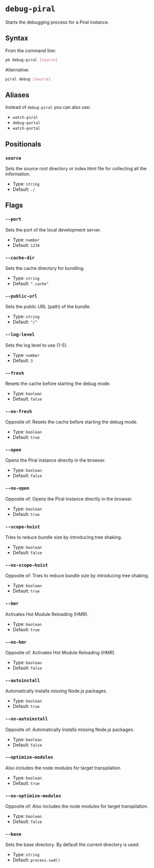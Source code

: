 # `debug-piral`

Starts the debugging process for a Piral instance.

## Syntax

From the command line:

```sh
pb debug-piral [source]
```

Alternative:

```sh
piral debug [source]
```

## Aliases

Instead of `debug-piral` you can also use:

- `watch-piral`
- `debug-portal`
- `watch-portal`

## Positionals

### `source`

Sets the source root directory or index.html file for collecting all the information.

- Type: `string`
- Default: `./`

## Flags

### `--port`

Sets the port of the local development server.

- Type: `number`
- Default: `1234`

### `--cache-dir`

Sets the cache directory for bundling.

- Type: `string`
- Default: `".cache"`

### `--public-url`

Sets the public URL (path) of the bundle.

- Type: `string`
- Default: `"/"`

### `--log-level`

Sets the log level to use (1-5).

- Type: `number`
- Default: `3`

### `--fresh`

Resets the cache before starting the debug mode.

- Type: `boolean`
- Default: `false`

### `--no-fresh`

Opposite of:
Resets the cache before starting the debug mode.

- Type: `boolean`
- Default: `true`

### `--open`

Opens the Piral instance directly in the browser.

- Type: `boolean`
- Default: `false`

### `--no-open`

Opposite of:
Opens the Piral instance directly in the browser.

- Type: `boolean`
- Default: `true`

### `--scope-hoist`

Tries to reduce bundle size by introducing tree shaking.

- Type: `boolean`
- Default: `false`

### `--no-scope-hoist`

Opposite of:
Tries to reduce bundle size by introducing tree shaking.

- Type: `boolean`
- Default: `true`

### `--hmr`

Activates Hot Module Reloading (HMR).

- Type: `boolean`
- Default: `true`

### `--no-hmr`

Opposite of:
Activates Hot Module Reloading (HMR).

- Type: `boolean`
- Default: `false`

### `--autoinstall`

Automatically installs missing Node.js packages.

- Type: `boolean`
- Default: `true`

### `--no-autoinstall`

Opposite of:
Automatically installs missing Node.js packages.

- Type: `boolean`
- Default: `false`

### `--optimize-modules`

Also includes the node modules for target transpilation.

- Type: `boolean`
- Default: `true`

### `--no-optimize-modules`

Opposite of:
Also includes the node modules for target transpilation.

- Type: `boolean`
- Default: `false`

### `--base`

Sets the base directory. By default the current directory is used.

- Type: `string`
- Default: `process.cwd()`
